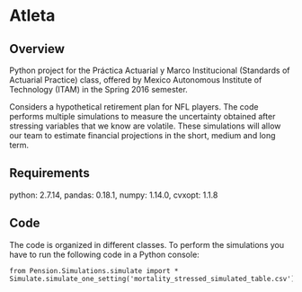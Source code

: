 # Atleta

## Overview

Python project for the Práctica Actuarial y Marco Institucional (Standards of Actuarial Practice) class, offered by Mexico Autonomous Institute of Technology (ITAM) in the Spring 2016 semester.

Considers a hypothetical retirement plan for NFL players. The code performs multiple simulations to measure the uncertainty obtained after stressing variables that we know are volatile. These simulations will allow our team to estimate financial projections in the short, medium and long term.

## Requirements

python: 2.7.14,
pandas: 0.18.1,
numpy: 1.14.0,
cvxopt: 1.1.8

## Code

The code is organized in different classes. To perform the simulations you have to run the following code in a Python console:
```
from Pension.Simulations.simulate import *
Simulate.simulate_one_setting('mortality_stressed_simulated_table.csv')
```
